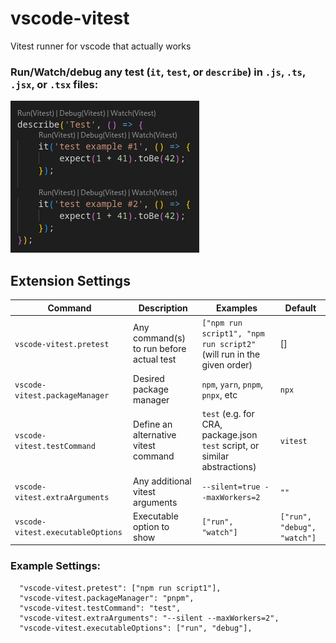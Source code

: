 # vscode-vitest

Vitest runner for vscode that actually works

### Run/Watch/debug any test (`it`, `test`, or `describe`) in `.js`, `.ts`, `.jsx`, or `.tsx` files:

  ![preview](screenshot.png)


## Extension Settings

| Command                           | Description                              | Examples                                                                   | Default                        |
| --------------------------------- | ---------------------------------------- | -------------------------------------------------------------------------- | ------------------------------ |
| `vscode-vitest.pretest`           | Any command(s) to run before actual test | `["npm run script1", "npm run script2"` (will run in the given order)      | []                           |
| `vscode-vitest.packageManager`    | Desired package manager                  | `npm`, `yarn`, `pnpm`, `pnpx`, etc                                         | `npx`                          |
| `vscode-vitest.testCommand`       | Define an alternative vitest command     | `test` (e.g. for CRA, package.json `test` script, or similar abstractions) | `vitest`                       |
| `vscode-vitest.extraArguments`    | Any additional vitest arguments          |  `--silent=true --maxWorkers=2`                                            | `""`                           |
| `vscode-vitest.executableOptions` | Executable option to show                |  `["run", "watch"]`                                                        | `["run", "debug", "watch"]`    |


### Example Settings:
```
  "vscode-vitest.pretest": ["npm run script1"],
  "vscode-vitest.packageManager": "pnpm",
  "vscode-vitest.testCommand": "test",
  "vscode-vitest.extraArguments": "--silent --maxWorkers=2",
  "vscode-vitest.executableOptions": ["run", "debug"],
```